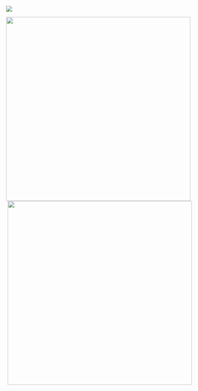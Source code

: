 <!-- 

### Hi there 👋

-->

![](https://github.com/rfyiamcool/rfyiamcool/blob/master/header.png)

<a href="https://github.com/reesun">
  <img align="left" hight="190px" width="500px" src="https://github-readme-stats.vercel.app/api?username=reesun&show_icons=true&count_private=true" />
</a>
<a href="https://github.com/reesun">
  <img align="right" hight="190px" width="500px"  src="https://github-readme-stats.vercel.app/api/top-langs/?username=reesun&layout=compact&langs_count=10&hide=html,javascript,css,freemarker" />
</a>

<!--
**reesun/reesun** is a ✨ _special_ ✨ repository because its `README.md` (this file) appears on your GitHub profile.

Here are some ideas to get you started:

- 🔭 I’m currently working on ...
- 🌱 I’m currently learning ...
- 👯 I’m looking to collaborate on ...
- 🤔 I’m looking for help with ...
- 💬 Ask me about ...
- 📫 How to reach me: ...
- 😄 Pronouns: ...
- ⚡ Fun fact: ...
-->
